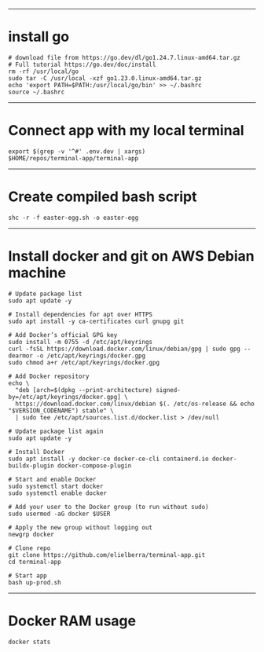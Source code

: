 
__________
# install go
```
# download file from https://go.dev/dl/go1.24.7.linux-amd64.tar.gz
# Full tutorial https://go.dev/doc/install
rm -rf /usr/local/go
sudo tar -C /usr/local -xzf go1.23.0.linux-amd64.tar.gz
echo 'export PATH=$PATH:/usr/local/go/bin' >> ~/.bashrc
source ~/.bashrc
```
________________
# Connect app with my local terminal
```
export $(grep -v '^#' .env.dev | xargs)
$HOME/repos/terminal-app/terminal-app 
```
__________________
# Create compiled bash script
`shc -r -f easter-egg.sh -o easter-egg`


__________________
# Install docker and git on AWS Debian machine
```
# Update package list
sudo apt update -y

# Install dependencies for apt over HTTPS
sudo apt install -y ca-certificates curl gnupg git

# Add Docker’s official GPG key
sudo install -m 0755 -d /etc/apt/keyrings
curl -fsSL https://download.docker.com/linux/debian/gpg | sudo gpg --dearmor -o /etc/apt/keyrings/docker.gpg
sudo chmod a+r /etc/apt/keyrings/docker.gpg

# Add Docker repository
echo \
  "deb [arch=$(dpkg --print-architecture) signed-by=/etc/apt/keyrings/docker.gpg] \
  https://download.docker.com/linux/debian $(. /etc/os-release && echo "$VERSION_CODENAME") stable" \
  | sudo tee /etc/apt/sources.list.d/docker.list > /dev/null

# Update package list again
sudo apt update -y

# Install Docker
sudo apt install -y docker-ce docker-ce-cli containerd.io docker-buildx-plugin docker-compose-plugin

# Start and enable Docker
sudo systemctl start docker
sudo systemctl enable docker

# Add your user to the Docker group (to run without sudo)
sudo usermod -aG docker $USER

# Apply the new group without logging out
newgrp docker

# Clone repo
git clone https://github.com/elielberra/terminal-app.git
cd terminal-app

# Start app
bash up-prod.sh
```

________________
# Docker RAM usage
`docker stats`